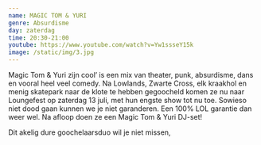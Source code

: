 ```yaml
---
name: MAGIC TOM & YURI
genre: Absurdisme
day: zaterdag
time: 20:30-21:00
youtube: https://www.youtube.com/watch?v=Yw1ssseY15k
image: /static/img/3.jpg
---
```

Magic Tom & Yuri zijn cool’ is een mix van theater, punk, absurdisme, dans en vooral heel veel comedy. Na Lowlands, Zwarte Cross, elk kraakhol en menig skatepark naar de klote te hebben gegoocheld komen ze nu naar Loungefest op zaterdag 13 juli, met hun engste show tot nu toe. Sowieso niet dood gaan kunnen we je niet garanderen. Een 100% LOL garantie dan weer wel. Na afloop doen ze een Magic Tom & Yuri DJ-set!

Dit akelig dure goochelaarsduo wil je niet missen,